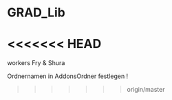 # GRAD_Lib
<<<<<<< HEAD
==
workers Fry & Shura

Ordnernamen in AddonsOrdner festlegen !

>>>>>>> origin/master
